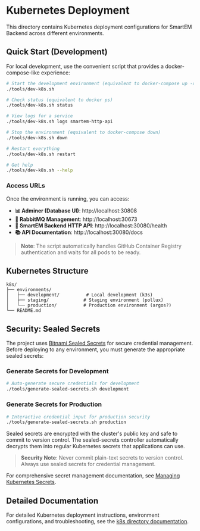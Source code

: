 # Kubernetes Deployment

This directory contains Kubernetes deployment configurations for SmartEM Backend across different environments.

## Quick Start (Development)

For local development, use the convenient script that provides a docker-compose-like experience:

```bash
# Start the development environment (equivalent to docker-compose up -d)
./tools/dev-k8s.sh

# Check status (equivalent to docker ps)
./tools/dev-k8s.sh status

# View logs for a service
./tools/dev-k8s.sh logs smartem-http-api

# Stop the environment (equivalent to docker-compose down)
./tools/dev-k8s.sh down

# Restart everything
./tools/dev-k8s.sh restart

# Get help
./tools/dev-k8s.sh --help
```

### Access URLs
Once the environment is running, you can access:
- **📊 Adminer (Database UI)**: http://localhost:30808
- **🐰 RabbitMQ Management**: http://localhost:30673
- **📡 SmartEM Backend HTTP API**: http://localhost:30080/health
- **📚 API Documentation**: http://localhost:30080/docs

> **Note**: The script automatically handles GitHub Container Registry authentication and waits for all pods to be ready.

## Kubernetes Structure

```
k8s/
├── environments/
│   ├── development/          # Local development (k3s)
│   ├── staging/             # Staging environment (pollux)
│   └── production/          # Production environment (argos?)
└── README.md
```

## Security: Sealed Secrets

The project uses [Bitnami Sealed Secrets](https://sealed-secrets.netlify.app/) for secure credential management. Before 
deploying to any environment, you must generate the appropriate sealed secrets:

### Generate Secrets for Development

```bash
# Auto-generate secure credentials for development
./tools/generate-sealed-secrets.sh development
```

### Generate Secrets for Production

```bash
# Interactive credential input for production security
./tools/generate-sealed-secrets.sh production
```

Sealed secrets are encrypted with the cluster's public key and safe to commit to version control. The sealed-secrets 
controller automatically decrypts them into regular Kubernetes secrets that applications can use.

> **Security Note**: Never commit plain-text secrets to version control. Always use sealed secrets for credential management.

For comprehensive secret management documentation, see [Managing Kubernetes Secrets](manage-kubernetes-secrets.md).

## Detailed Documentation

For detailed Kubernetes deployment instructions, environment configurations, and troubleshooting, see the [k8s directory documentation](k8s/).
